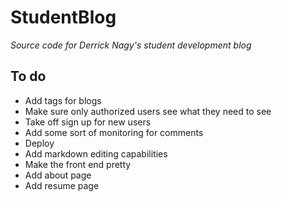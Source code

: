 # StudentBlog
*Source code for Derrick Nagy's student development blog*


## To do

* Add tags for blogs
* Make sure only authorized users see what they need to see
* Take off sign up for new users
* Add some sort of monitoring for comments
* Deploy
* Add markdown editing capabilities
* Make the front end pretty
* Add about page
* Add resume page


